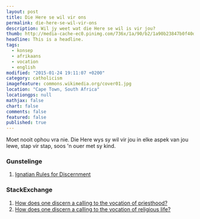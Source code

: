 ```yaml
---
layout: post
title: Die Here se wil vir ons
permalink: die-here-se-wil-vir-ons
description: Wil jy weet wat die Here se wil is vir jou?
thumb: http://media-cache-ec0.pinimg.com/736x/1a/90/b2/1a90b23847b0f40d10601a18687b7df7.jpg
headline: This is a headline.
tags:
  - konsep
  - afrikaans
  - vocation
  - english
modified: "2015-01-24 19:11:07 +0200"
category: catholicism
imagefeature: commons.wikimedia.org/cover01.jpg
location: "Cape Town, South Africa"
locationgps: null
mathjax: false
chart: false
comments: false
featured: false
published: true
---
```


Moet nooit ophou vra nie. Die Here wys sy wil vir jou in elke aspek van jou lewe, stap vir stap, soos 'n ouer met sy kind.

### Gunstelinge <span class="animated anim-repeater"><i class="fa fa-star-o fa-spin"></i></span>
1. [Ignatian Rules for Discernment](http://www.bridgeportvocations.org/your-vocation/discernment-resources/ignatian-rules-for-discernment/)

### StackExchange <i class="fa fa-stack-exchange"></i>
1. [How does one discern a calling to the vocation of priesthood?](http://christianity.stackexchange.com/questions/28090/how-does-one-discern-a-calling-to-the-vocation-of-priesthood/28388#28388)
1. [How does one discern a calling to the vocation of religious life?](https://christianity.stackexchange.com/questions/28092/how-does-one-discern-a-calling-to-the-vocation-of-religious-life)
